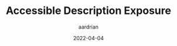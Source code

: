 ---
author: aardrian
date: 2022-04-04
permalink: false
tags:
  - accessibility
  - aria
target_url: https://adrianroselli.com/2022/04/accessible-description-exposure.html
title: Accessible Description Exposure
---